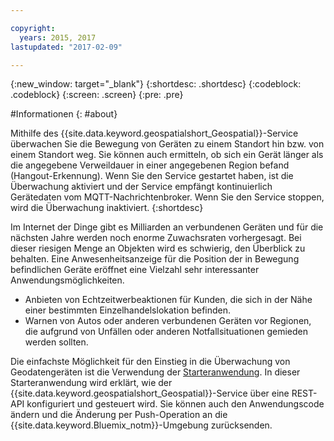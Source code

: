 ```yaml
---

copyright:
  years: 2015, 2017
lastupdated: "2017-02-09"

---
```


<!-- Attribute definitions --> 
{:new_window: target="_blank"}
{:shortdesc: .shortdesc}
{:codeblock: .codeblock}
{:screen: .screen}
{:pre: .pre}

#Informationen
{: #about}


Mithilfe des {{site.data.keyword.geospatialshort_Geospatial}}-Service überwachen Sie die Bewegung von Geräten zu einem Standort hin
bzw. von einem Standort weg. Sie können auch ermitteln, ob sich ein Gerät
länger als die angegebene Verweildauer in einer angegebenen Region befand (Hangout-Erkennung). Wenn Sie den Service gestartet haben, ist die Überwachung aktiviert und der Service empfängt kontinuierlich Gerätedaten vom MQTT-Nachrichtenbroker. Wenn Sie den Service stoppen, wird die Überwachung inaktiviert.
{:shortdesc}


Im Internet der Dinge gibt es Milliarden an verbundenen Geräten und für die nächsten Jahre werden noch enorme Zuwachsraten vorhergesagt. Bei dieser riesigen Menge an Objekten wird es schwierig, den Überblick zu behalten. Eine Anwesenheitsanzeige für die Position der in Bewegung befindlichen Geräte eröffnet eine Vielzahl sehr interessanter Anwendungsmöglichkeiten.

* Anbieten von Echtzeitwerbeaktionen für Kunden, die sich in der Nähe einer bestimmten Einzelhandelslokation befinden.
* Warnen von Autos oder anderen verbundenen Geräten vor Regionen, die aufgrund von Unfällen oder anderen Notfallsituationen gemieden werden sollten.


Die einfachste Möglichkeit für den Einstieg in die Überwachung von Geodatengeräten ist die Verwendung der [Starteranwendung](https://hub.jazz.net/project/streamscloud/geo-starter/overview). In dieser Starteranwendung wird erklärt, wie der {{site.data.keyword.geospatialshort_Geospatial}}-Service über eine REST-API konfiguriert und gesteuert wird. Sie können auch den Anwendungscode ändern und die Änderung per Push-Operation an die
{{site.data.keyword.Bluemix_notm}}-Umgebung zurücksenden.
